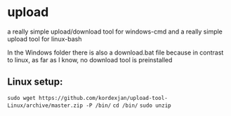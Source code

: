 # upload
a really simple upload/download tool for windows-cmd and a really simple upload tool for linux-bash

In the Windows folder there is also a download.bat file because in contrast to linux, as far as I know, no download tool is preinstalled

## Linux setup:
```sudo wget https://github.com/kordexjan/upload-tool-Linux/archive/master.zip -P /bin/```
```cd /bin/```
```sudo unzip```
